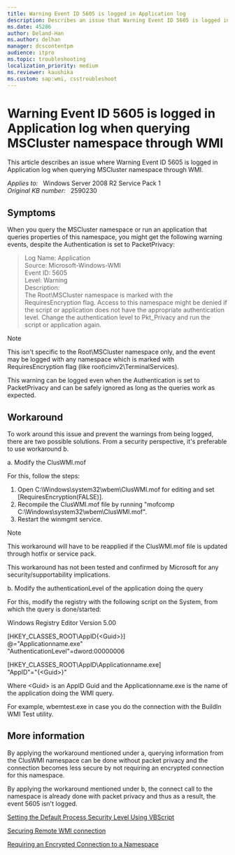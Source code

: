 ```yaml
---
title: Warning Event ID 5605 is logged in Application log
description: Describes an issue that Warning Event ID 5605 is logged in Application log when querying MSCluster namespace through WMI.
ms.date: 45286
author: Deland-Han
ms.author: delhan
manager: dcscontentpm
audience: itpro
ms.topic: troubleshooting
localization_priority: medium
ms.reviewer: kaushika
ms.custom: sap:wmi, csstroubleshoot
---
```

# Warning Event ID 5605 is logged in Application log when querying MSCluster namespace through WMI

This article describes an issue where Warning Event ID 5605 is logged in Application log when querying MSCluster namespace through WMI.

_Applies to:_ &nbsp; Windows Server 2008 R2 Service Pack 1  
_Original KB number:_ &nbsp; 2590230

## Symptoms

When you query the MSCluster  namespace or run an application that queries properties of this namespace, you might get the following warning events, despite the Authentication is set to PacketPrivacy:

> Log Name: Application  
Source: Microsoft-Windows-WMI  
Event ID: 5605  
Level: Warning  
Description:  
The Root\MSCluster namespace is marked with the RequiresEncryption flag. Access to this namespace might be denied if the script or application does not have the appropriate authentication level. Change the authentication level to Pkt_Privacy and run the script or application again.

> [!NOTE]
> This isn't specific to the Root\MSCluster namespace only, and the event may be logged with any namespace which is marked with RequiresEncryption flag (like root\cimv2\TerminalServices).
>
> This warning can be logged even when the Authentication is set to PacketPrivacy and can be safely ignored as long as the queries work as expected.

## Workaround

To work around this issue and prevent the warnings from being logged, there are two possible solutions. From a security perspective, it's preferable to use workaround b.

a. Modify the ClusWMI.mof

For this, follow the steps:

1. Open C:\Windows\system32\wbem\ClusWMI.mof for editing and set [RequiresEncryption(FALSE)].
2. Recompile the ClusWMI.mof file by running "mofcomp C:\Windows\system32\wbem\ClusWMI.mof".
3. Restart the winmgmt service.  

> [!NOTE]
> This workaround will have to be reapplied if the ClusWMI.mof file is updated through hotfix or service pack.
>
> This workaround has not been tested and confirmed by Microsoft for any security/supportability implications.

b. Modify the authenticationLevel of the application doing the query

For this, modify the registry with the following script on the System, from which the query is done/started:

Windows Registry Editor Version 5.00  

[HKEY_CLASSES_ROOT\AppID\{\<Guid>}]  
 @="Applicationname.exe"  
 "AuthenticationLevel"=dword:00000006  

[HKEY_CLASSES_ROOT\AppID\Applicationname.exe]  
 "AppID"="{\<Guid>}"  

Where \<Guid> is an AppID Guid and the Applicationname.exe is the name of the application doing the WMI query.  

For example, wbemtest.exe in case you do the connection with the BuildIn WMI Test utility.

## More information

By applying the workaround mentioned under a, querying information from the ClusWMI namespace can be done without packet privacy and the connection becomes less secure by not requiring an encrypted connection for this namespace.

By applying the workaround mentioned under b, the connect call to the namespace is already done with packet privacy and thus as a result, the event 5605 isn't logged.

[Setting the Default Process Security Level Using VBScript](https://msdn.microsoft.com/library/aa393618%28vs.85%29.aspx)  

[Securing Remote WMI connection](https://msdn.microsoft.com/library/aa393266.aspx)  

[Requiring an Encrypted Connection to a Namespace](https://msdn.microsoft.com/library/aa393068%28vs.85%29.aspx)
